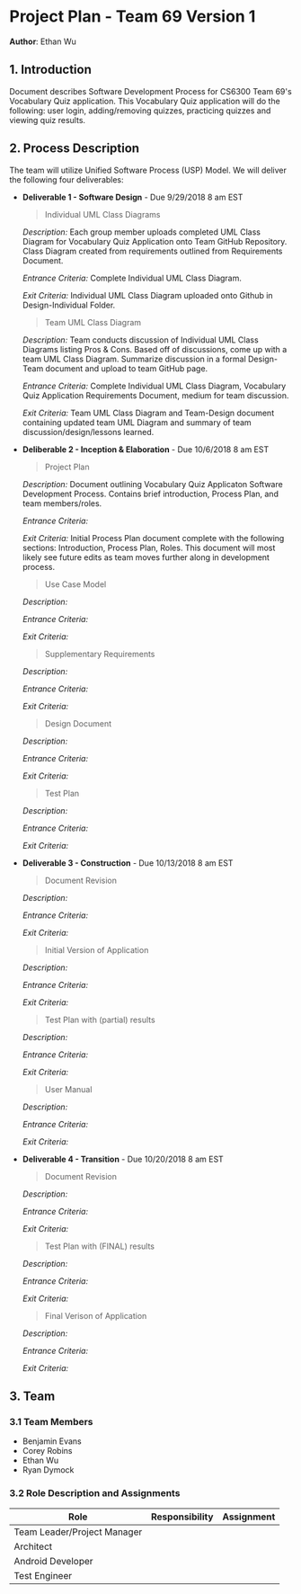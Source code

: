# Project Plan - Team 69 Version 1

**Author**: Ethan Wu

## 1. Introduction

Document describes Software Development Process for CS6300 Team 69's Vocabulary Quiz application. This Vocabulary Quiz application will do the following: user login, adding/removing quizzes, practicing quizzes and viewing quiz results.

## 2. Process Description

The team will utilize Unified Software Process (USP) Model. We will deliver the following four deliverables:

* __Deliverable 1 - Software Design__ - Due 9/29/2018 8 am EST

  > Individual UML Class Diagrams
  
  *Description:* Each group member uploads completed UML Class Diagram for Vocabulary Quiz Application onto Team GitHub Repository. Class Diagram created from requirements outlined from Requirements Document.
  
  *Entrance Criteria:* Complete Individual UML Class Diagram.
  
  *Exit Criteria:* Individual UML Class Diagram uploaded onto Github in Design-Individual Folder.
  
  > Team UML Class Diagram
  
  *Description:* Team conducts discussion of Individual UML Class Diagrams listing Pros & Cons. Based off of discussions, come up with a team UML Class Diagram. Summarize discussion in a formal Design-Team document and upload to team GitHub page.
  
  *Entrance Criteria:* Complete Individual UML Class Diagram, Vocabulary Quiz Application Requirements Document, medium for team discussion.
  
  *Exit Criteria:* Team UML Class Diagram and Team-Design document containing updated team UML Diagram and summary of team discussion/design/lessons learned.

* __Deliberable 2 - Inception & Elaboration__ - Due 10/6/2018 8 am EST

  > Project Plan
  
  *Description:* Document outlining Vocabulary Quiz Applicaton Software Development Process. Contains brief introduction, Process Plan, and team members/roles.
  
  *Entrance Criteria:* 
  
  *Exit Criteria:* Initial Process Plan document complete with the following sections: Introduction, Process Plan, Roles. This document will most likely see future edits as team moves further along in development process.
  
  > Use Case Model
  
  *Description:* 
  
  *Entrance Criteria:* 
  
  *Exit Criteria:*
  
  > Supplementary Requirements
  
  *Description:* 
  
  *Entrance Criteria:* 
  
  *Exit Criteria:*
  
  > Design Document
  
  *Description:* 
  
  *Entrance Criteria:* 
  
  *Exit Criteria:*
  
  > Test Plan
  
  *Description:* 
  
  *Entrance Criteria:* 
  
  *Exit Criteria:*

* __Deliverable 3 - Construction__ - Due 10/13/2018 8 am EST

  > Document Revision
  
  *Description:* 
  
  *Entrance Criteria:* 
  
  *Exit Criteria:*
  
  > Initial Version of Application
  
  *Description:* 
  
  *Entrance Criteria:* 
  
  *Exit Criteria:*
  
  > Test Plan with (partial) results
  
  *Description:* 
  
  *Entrance Criteria:* 
  
  *Exit Criteria:*
  
  > User Manual
  
  *Description:* 
  
  *Entrance Criteria:* 
  
  *Exit Criteria:*

* __Deliverable 4 - Transition__ - Due 10/20/2018 8 am EST

  > Document Revision
  
  *Description:* 
  
  *Entrance Criteria:* 
  
  *Exit Criteria:*
  
  > Test Plan with (FINAL) results
  
  *Description:* 
  
  *Entrance Criteria:* 
  
  *Exit Criteria:*
  
  > Final Verison of Application
  
  *Description:* 
  
  *Entrance Criteria:* 
  
  *Exit Criteria:*
  

## 3. Team

### 3.1 Team Members

* Benjamin Evans
* Corey Robins
* Ethan Wu
* Ryan Dymock

### 3.2 Role Description and Assignments

| Role | Responsibility | Assignment |
| ---- | -------------- | ---------- |
| Team Leader/Project Manager |
| Architect |
| Android Developer |
| Test Engineer |
  
